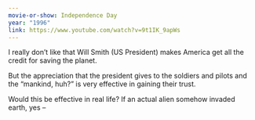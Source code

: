 ```yaml
---
movie-or-show: Independence Day
year: "1996"
link: https://www.youtube.com/watch?v=9t1IK_9apWs
---
```


I really don’t like that Will Smith (US President) makes America get all the credit for saving the planet.

But the appreciation that the president gives to the soldiers and pilots and the “mankind, huh?” is very effective in gaining their trust.

Would this be effective in real life? If an actual alien somehow invaded earth, yes –